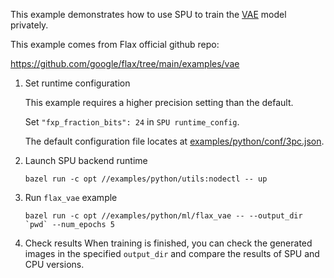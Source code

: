 This example demonstrates how to use SPU to train the [VAE](http://arxiv.org/abs/1312.6114) model privately.

This example comes from Flax official github repo:

https://github.com/google/flax/tree/main/examples/vae

1. Set runtime configuration

    This example requires a higher precision setting than the default.

    Set `"fxp_fraction_bits": 24` in `SPU runtime_config`.
    
    The default configuration file locates at [examples/python/conf/3pc.json](../../conf/3pc.json).

2. Launch SPU backend runtime
    ```
    bazel run -c opt //examples/python/utils:nodectl -- up
    ```

3. Run `flax_vae` example
    ```
    bazel run -c opt //examples/python/ml/flax_vae -- --output_dir `pwd` --num_epochs 5
    ```

4. Check results
    When training is finished, you can check the generated images in the specified `output_dir` and compare the results of SPU and CPU versions.
